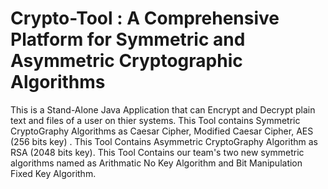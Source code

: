 <h1> Crypto-Tool : A Comprehensive Platform for Symmetric and Asymmetric Cryptographic Algorithms </h1>

This is a Stand-Alone Java Application that can Encrypt and Decrypt plain text and files of a user on thier systems.
This Tool contains Symmetric CryptoGraphy Algorithms as Caesar Cipher, Modified Caesar Cipher, AES (256 bits key) .
This Tool Contains Asymmetric CryptoGraphy Algorithm as RSA (2048 bits key).
This Tool Contains our team's two new symmetric algorithms named as Arithmatic No Key Algorithm and Bit Manipulation Fixed Key Algorithm. 

